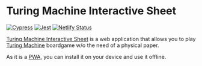 # Turing Machine Interactive Sheet

[![Cypress](https://github.com/accuzyle/turing-machine-interactive-sheet/actions/workflows/cypress.yml/badge.svg)](https://github.com/accuzyle/turing-machine-interactive-sheet/actions/workflows/cypress.yml)
[![Jest](https://github.com/accuzyle/turing-machine-interactive-sheet/actions/workflows/jest.yml/badge.svg)](https://github.com/accuzyle/turing-machine-interactive-sheet/actions/workflows/jest.yml)
[![Netlify Status](https://api.netlify.com/api/v1/badges/d0488dea-2e43-40f7-bb89-6675803a1926/deploy-status)](https://app.netlify.com/sites/turing-machine-interative-sheet/deploys)

[Turing Machine Interactive Sheet](https://turingmachine-is.netlify.app/) is a web application that allows you to play [Turing Machine](https://www.turingmachine.info/) boardgame w/o the need of a physical paper.

As it is a [PWA](https://support.google.com/chrome/answer/9658361?hl=en&co=GENIE.Platform%3DDesktop), you can install it on your device and use it offline.
